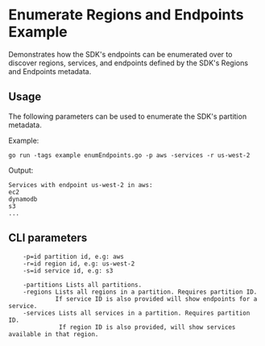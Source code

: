 Enumerate Regions and Endpoints Example
===

Demonstrates how the SDK's endpoints can be enumerated over to discover regions, services, and endpoints defined by the SDK's Regions and Endpoints metadata.

Usage
---

The following parameters can be used to enumerate the SDK's partition metadata.

Example:

    go run -tags example enumEndpoints.go -p aws -services -r us-west-2

Output:

    Services with endpoint us-west-2 in aws:
	ec2
	dynamodb
	s3
    ...

CLI parameters
---

```
    -p=id partition id, e.g: aws
    -r=id region id, e.g: us-west-2
    -s=id service id, e.g: s3
    
    -partitions Lists all partitions.
    -regions Lists all regions in a partition. Requires partition ID.
             If service ID is also provided will show endpoints for a service.
    -services Lists all services in a partition. Requires partition ID.
              If region ID is also provided, will show services available in that region.
```

